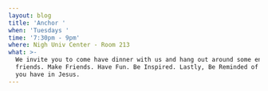 ```yaml
---
layout: blog
title: 'Anchor '
when: 'Tuesdays '
time: '7:30pm - 9pm'
where: Nigh Univ Center - Room 213
what: >-
  We invite you to come have dinner with us and hang out around some encouraging
  friends. Make Friends. Have Fun. Be Inspired. Lastly, Be Reminded of the hope
  you have in Jesus.
---
```


